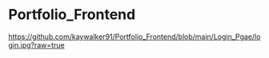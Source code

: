 # Portfolio_Frontend

https://github.com/kaywalker91/Portfolio_Frontend/blob/main/Login_Pgae/login.jpg?raw=true

